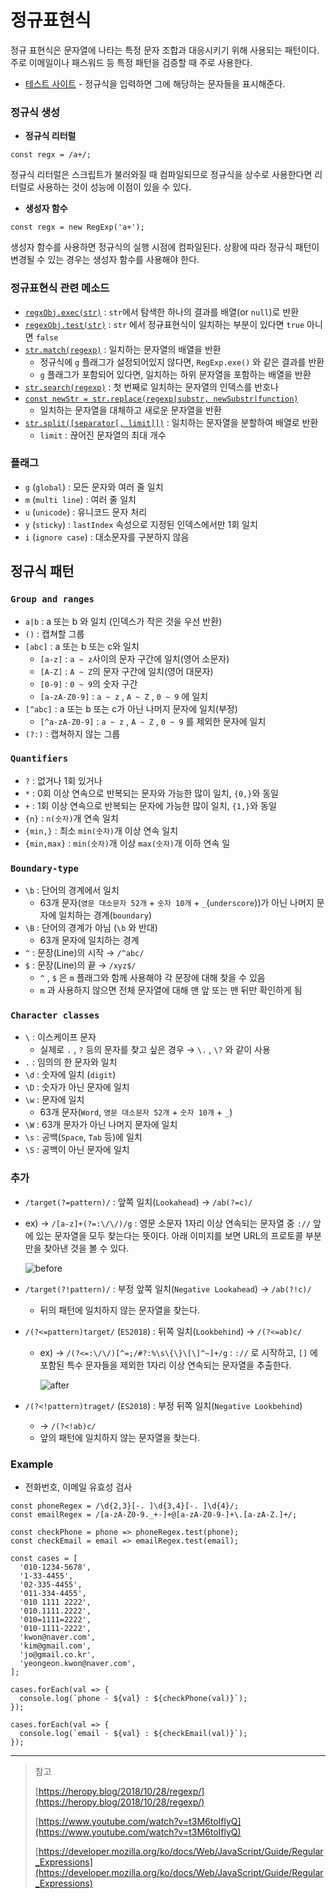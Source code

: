 # 정규표현식

정규 표현식은 문자열에 나타는 특정 문자 조합과 대응시키기 위해 사용되는 패턴이다. 주로 이메일이나 패스워드 등 특정 패턴을 검증할 때 주로 사용한다.

- [테스트 사이트](https://regexr.com/) - 정규식을 입력하면 그에 해당하는 문자들을 표시해준다.

### 정규식 생성

- **정규식 리터럴**

```tsx
const regx = /a+/;
```

정규식 리터럴은 스크립트가 불러와질 때 컴파일되므로 정규식을 상수로 사용한다면 리터럴로 사용하는 것이 성능에 이점이 있을 수 있다.

- **생성자 함수**

```tsx
const regx = new RegExp('a+');
```

생성자 함수를 사용하면 정규식의 실행 시점에 컴파일된다. 상황에 따라 정규식 패턴이 변경될 수 있는 경우는 생성자 함수를 사용해야 한다.

### 정규표현식 관련 메소드

- [`regxObj.exec(str)`](https://developer.mozilla.org/ko/docs/Web/JavaScript/Reference/Global_Objects/RegExp/exec) : `str`에서 탐색한 하나의 결과를 배열(or `null`)로 반환
- [`regexObj.test(str)`](https://developer.mozilla.org/ko/docs/Web/JavaScript/Reference/Global_Objects/RegExp/test) : `str` 에서 정규표현식이 일치하는 부분이 있다면 `true` 아니면 `false`
- [`str.match(regexp)`](https://developer.mozilla.org/ko/docs/Web/JavaScript/Reference/Global_Objects/String/match) : 일치하는 문자열의 배열을 반환
  - 정규식에 `g` 플래그가 설정되어있지 않다면, `RegExp.exe()` 와 같은 결과를 반환
  - `g` 플래그가 포함되어 있다면, 일치하는 하위 문자열을 포함하는 배열을 반환
- [`str.search(regexp)`](https://developer.mozilla.org/ko/docs/Web/JavaScript/Reference/Global_Objects/String/search) : 첫 번째로 일치하는 문자열의 인덱스를 반호나
- [`const newStr = str.replace(regexp|substr, newSubstr|function)`](https://developer.mozilla.org/ko/docs/Web/JavaScript/Reference/Global_Objects/String/replace)
  - 일치하는 문자열을 대체하고 새로운 문자열을 반환
- [`str.split([separator[, limit]])`](https://developer.mozilla.org/ko/docs/Web/JavaScript/Reference/Global_Objects/String/split) : 일치하는 문자열을 분할하여 배열로 반환
  - `limit` : 끊어진 문자열의 최대 개수

### 플래그

- `g` (`global`) : 모든 문자와 여러 줄 일치
- `m` (`multi line`) : 여러 줄 일치
- `u` (`unicode`) : 유니코드 문자 처리
- `y` (`sticky`) : `lastIndex` 속성으로 지정된 인덱스에서만 1회 일치
- `i` (`ignore case`) : 대소문자를 구분하지 않음

## 정규식 패턴

### `Group and ranges`

- `a|b` : a 또는 b 와 일치 (인덱스가 작은 것을 우선 반환)
- `()` : 캡쳐할 그룹
- `[abc]` : a 또는 b 또는 c와 일치
  - `[a-z]` : `a ~ z`사이의 문자 구간에 일치(영어 소문자)
  - `[A-Z]` : `A ~ Z`의 문자 구간에 일치(영어 대문자)
  - `[0-9]` : `0 ~ 9`의 숫자 구간
  - `[a-zA-Z0-9]` : `a ~ z` , `A ~ Z` , `0 ~ 9` 에 일치
- `[^abc]` : a 또는 b 또는 c가 아닌 나머지 문자에 일치(부정)
  - `[^a-zA-Z0-9]` : `a ~ z` , `A ~ Z` , `0 ~ 9` 를 제외한 문자에 일치
- `(?:)` : 캡쳐하지 않는 그룹

### `Quantifiers`

- `?` : 없거나 1회 있거나
- `*` : 0회 이상 연속으로 반복되는 문자와 가능한 많이 일치, `{0,}`와 동일
- `+` : 1회 이상 연속으로 반복되는 문자에 가능한 많이 일치, `{1,}`와 동일
- `{n}` : `n(숫자)`개 연속 일치
- `{min,}` : 최소 `min(숫자)`개 이상 연속 일치
- `{min,max}` : `min(숫자)`개 이상 `max(숫자)`개 이하 연속 일

### `Boundary-type`

- `\b` : 단어의 경계에서 일치
  - 63개 문자(`영문 대소문자 52개` + `숫자 10개` + `_`(`underscore`))가 아닌 나머지 문자에 일치하는 경계(`boundary`)
- `\B` : 단어의 경계가 아님 (`\b` 와 반대)
  - 63개 문자에 일치하는 경계
- `^` : 문장(Line)의 시작 → `/^abc/`
- `$` : 문장(Line)의 끝 → `/xyz$/`
  - `^` , `$` 은 `m` 플래그와 함께 사용해야 각 문장에 대해 찾을 수 있음
  - `m` 과 사용하지 않으면 전체 문자열에 대해 맨 앞 또는 맨 뒤만 확인하게 됨

### `Character classes`

- `\` : 이스케이프 문자
  - 실제로 `.` , `?` 등의 문자를 찾고 싶은 경우 → `\.` , `\?` 와 같이 사용
- `.` : 임의의 한 문자와 일치
- `\d` : 숫자에 일치 (`digit`)
- `\D` : 숫자가 아닌 문자에 일치
- `\w` : 문자에 일치
  - 63개 문자(`Word`, `영문 대소문자 52개` + `숫자 10개` + `_`)
- `\W` : 63개 문자가 아닌 나머지 문자에 일치
- `\s` : 공백(`Space`, `Tab` 등)에 일치
- `\S` : 공백이 아닌 문자에 일치

### 추가

- `/target(?=pattern)/` : 앞쪽 일치(`Lookahead`) → `/ab(?=c)/`
- ex) → `/[a-z]+(?=:\/\/)/g` : 영문 소문자 1자리 이상 연속되는 문자열 중 `://` 앞에 있는 문자열을 모두 찾는다는 뜻이다. 아래 이미지를 보면 URL의 프로토콜 부분만을 찾아낸 것을 볼 수 있다.

  ![before](https://user-images.githubusercontent.com/49153756/113473106-7f857e80-94a2-11eb-940b-b71b5b69600f.png)

- `/target(?!pattern)/` : 부정 앞쪽 일치(`Negative Lookahead`) → `/ab(?!c)/`

  - 뒤의 패턴에 일치하지 않는 문자열을 찾는다.

- `/(?<=pattern)target/` (`ES2018`) : 뒤쪽 일치(`Lookbehind`) → `/(?<=ab)c/`

  - ex) → `/(?<=:\/\/)[^=;/#?:%\s\{\}\[\]^~]+/g` : `://` 로 시작하고, `[]` 에 포함된 특수 문자들을 제외한 1자리 이상 연속되는 문자열을 추출한다.

    ![after](https://user-images.githubusercontent.com/49153756/113473105-7dbbbb00-94a2-11eb-8e9c-8d03df713f3b.png)

- `/(?<!pattern)traget/` (`ES2018`) : 부정 뒤쪽 일치(`Negative Lookbehind`)
  - → `/(?<!ab)c/`
  - 앞의 패턴에 일치하지 않는 문자열을 찾는다.

### Example

- 전화번호, 이메일 유효성 검사

```tsx
const phoneRegex = /\d{2,3}[-. ]\d{3,4}[-. ]\d{4}/;
const emailRegex = /[a-zA-Z0-9._+-]+@[a-zA-Z0-9-]+\.[a-zA-Z.]+/;

const checkPhone = phone => phoneRegex.test(phone);
const checkEmail = email => emailRegex.test(email);

const cases = [
  '010-1234-5678',
  '1-33-4455',
  '02-335-4455',
  '011-334-4455',
  '010 1111 2222',
  '010.1111.2222',
  '010=1111=2222',
  '010-1111-2222',
  'kwon@naver.com',
  'kim@gmail.com',
  'jo@gmail.co.kr',
  'yeongeon.kwon@naver.com',
];

cases.forEach(val => {
  console.log(`phone - ${val} : ${checkPhone(val)}`);
});

cases.forEach(val => {
  console.log(`email - ${val} : ${checkEmail(val)}`);
});
```

---

> 참고
>
> [https://heropy.blog/2018/10/28/regexp/](https://heropy.blog/2018/10/28/regexp/)
>
> [https://www.youtube.com/watch?v=t3M6toIflyQ](https://www.youtube.com/watch?v=t3M6toIflyQ)
>
> [https://developer.mozilla.org/ko/docs/Web/JavaScript/Guide/Regular_Expressions](https://developer.mozilla.org/ko/docs/Web/JavaScript/Guide/Regular_Expressions)
